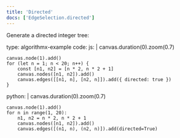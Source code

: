 ```yaml
---
title: 'Directed'
docs: ['EdgeSelection.directed']
---
```


Generate a directed integer tree:

<data type='yaml'>
type: algorithmx-example
code:
  js: |
    canvas.duration(0).zoom(0.7)
    
    canvas.node(1).add()
    for (let n = 1; n < 20; n++) {
        const [n1, n2] = [n * 2, n * 2 + 1]
        canvas.nodes([n1, n2]).add()
        canvas.edges([[n1, n], [n2, n]]).add({ directed: true })
    }
  python: |
    canvas.duration(0).zoom(0.7)
    
    canvas.node(1).add()
    for n in range(1, 20):
        n1, n2 = n * 2, n * 2 + 1
        canvas.nodes([n1, n2]).add()
        canvas.edges([(n1, n), (n2, n)]).add(directed=True)
</data>
